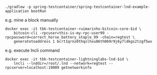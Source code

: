 
```shell
./gradlew -p spring-testcontainer/spring-testcontainer-lnd-example-application bootRun
```

e.g. mine a block manually
```shell
docker exec -it tbk-testcontainer-ruimarinho-bitcoin-core-$id \
    bitcoin-cli -rpcuser=this-is-my-rpc-user99 -rpcpassword=correct_horse_battery_staple_99 -chain=regtest \
    generatetoaddress 1 bcrt1qrnz0thqslhxu86th069r9j6y7ldkgs2tzgf5wx
```

e.g. execute lncli command
```shell
docker exec -it tbk-testcontainer-lightninglabs-lnd-$id \
    lncli --lnddir=/root/.lnd --network=regtest --rpcserver=localhost:19009 getnetworkinfo
```
